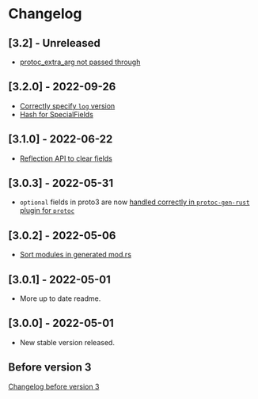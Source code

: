 # Changelog

## [3.2] - Unreleased

* [protoc_extra_arg not passed through](https://github.com/stepancheg/rust-protobuf/issues/643)

## [3.2.0] - 2022-09-26

* [Correctly specify `log` version](https://github.com/stepancheg/rust-protobuf/pull/652)
* [Hash for SpecialFields](https://github.com/stepancheg/rust-protobuf/pull/648)

## [3.1.0] - 2022-06-22

* [Reflection API to clear fields](https://github.com/stepancheg/rust-protobuf/pull/635)

## [3.0.3] - 2022-05-31

* `optional` fields in proto3 are now
  [handled correctly in `protoc-gen-rust` plugin for `protoc`](https://github.com/stepancheg/rust-protobuf/issues/625)

## [3.0.2] - 2022-05-06

* [Sort modules in generated mod.rs](https://github.com/stepancheg/rust-protobuf/issues/621)

## [3.0.1] - 2022-05-01

* More up to date readme.

## [3.0.0] - 2022-05-01

* New stable version released.

## Before version 3

[Changelog before version 3](CHANGELOG-before-3.md)
